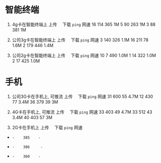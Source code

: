 
# 智能终端
1. 4g卡在智能终端上
上传　 下载  `ping`   网速
16    114   365     1M
5     90    263     1M
3     88    381     1M

2. 公司3g卡在智能终端上
上传　 下载  `ping`   网速
3      140    326     1.1M
16     211    78      1.6M
2      179    446     1.4M

3. 公司2g卡在智能终端上
上传　 下载  `ping`   网速
10    7     490     1.0M
1     14    322     1.0M
2     17    425     1.0M

# 手机
1. 公司3G卡在手机上, 可推流
上传　 下载  `ping`   网速
31     600     55    4.7M
12     430    77     3.4M
36     379    39     3M

2. 4G卡在手机上, 可推流
上传　 下载  `ping`   网速
33     403    49     4.7M
33     512    43     3.4M
40     403    57     3M

3. 2G卡在手机上
上传　 下载  `ping`   网速
-     -    385    -
-     -    306     -
-     -    360    -
